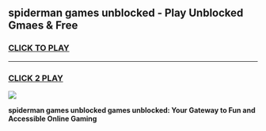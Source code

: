 
## spiderman games unblocked - Play Unblocked Gmaes & Free
<h3>
<a href="https://news.freeplayer.one?title=spiderman_games_unblocked&ref=16F">CLICK TO PLAY</a></h3>
<hr>

<h3>
<a href="https://news.freeplayer.one?title=spiderman_games_unblocked&ref=16F">CLICK 2 PLAY</a>
  
</h3>

<a href="https://news.freeplayer.one?title=spiderman_games_unblocked&ref=16F/"><img src="https://clearcache.store/games.png"></a>


**spiderman games unblocked games unblocked: Your Gateway to Fun and Accessible Online Gaming**
